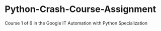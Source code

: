 # Python-Crash-Course-Assignment
Course 1 of 6 in the Google IT Automation with Python Specialization
